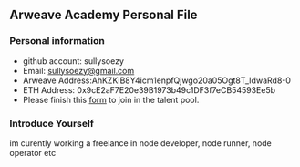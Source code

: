 ## Arweave Academy Personal File

### Personal information

- github account: sullysoezy
- Email: sullysoezy@gmail.com
- Arweave Address:AhKZKiB8Y4icm1enpfQjwgo20a05Ogt8T_IdwaRd8-0
- ETH Address: 0x9cE2aF7E20e39B1973b49c1DF3f7eCB54593Ee5b
- Please finish this [form](https://docs.google.com/forms/d/e/1FAIpQLSfWA5fIIcBgmRppm3jNz5vmf9Mai_QMVil-2pO4r7YKn_Zhtw/viewform?usp=sf_link) to join in the talent pool.

### Introduce Yourself
 im curently working a freelance in node developer, node runner, node operator etc